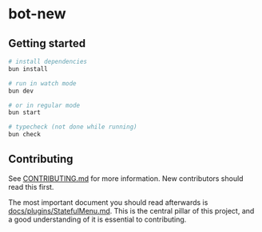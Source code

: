 # bot-new

## Getting started

```bash
# install dependencies
bun install

# run in watch mode
bun dev

# or in regular mode
bun start

# typecheck (not done while running)
bun check
```

## Contributing

See [CONTRIBUTING.md](./docs/CONTRIBUTING.md) for more information. New contributors should read this first.

The most important document you should read afterwards is [docs/plugins/StatefulMenu.md](./docs/plugins/StatefulMenu.md). This is the central pillar of this project, and a good understanding of it is essential to contributing.
